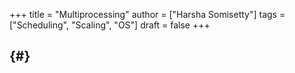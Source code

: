 +++
title = "Multiprocessing"
author = ["Harsha Somisetty"]
tags = ["Scheduling", "Scaling", "OS"]
draft = false
+++

##  {#}